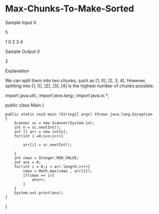 # Max-Chunks-To-Make-Sorted

Sample Input 0

5

1 0 2 3 4

Sample Output 0

2

Explanation

We can split them into two chunks, such as [1, 0], [2, 3, 4]. However, splitting into [1, 0], [2], [3], [4] is the highest number of chunks possible.


import java.util.*;
import java.lang.*;
import java.io.*;

public class Main
{
    
    
    public static void main (String[] args) throws java.lang.Exception
    {
		Scanner sc = new Scanner(System.in);
		int n = sc.nextInt();
		int [] arr = new int[n];
		for(int i =0;i<n;i++){
			
			arr[i] = sc.nextInt();

		}
		int cmax = Integer.MIN_VALUE;
		int ans = 0;
		for(int i = 0;i < arr.length;i++){
			cmax = Math.max(cmax , arr[i]);
			if(cmax == i){
				ans++;
			}
		}
		System.out.print(ans);
    }
}
